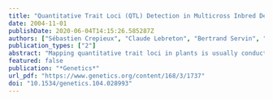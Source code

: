 ```yaml
---
title: "Quantitative Trait Loci (QTL) Detection in Multicross Inbred Designs: Recovering QTL Identical-by-Descent Status Information From Marker Data"
date: 2004-11-01
publishDate: 2020-06-04T14:15:26.585287Z
authors: ["Sébastien Crepieux", "Claude Lebreton", "Bertrand Servin", "Gilles Charmet"]
publication_types: ["2"]
abstract: "Mapping quantitative trait loci in plants is usually conducted using a population derived from a cross between two inbred lines. The power of such QTL detection and the parameter estimates depend largely on the choice of the two parental lines. Thus, the QTL detected in such populations represent only a small part of the genetic architecture of the trait. In addition, the effects of only two alleles are characterized, which is of limited interest to the breeder, while common pedigree breeding material remains unexploited for QTL mapping. In this study, we extend QTL mapping methodology to a generalized framework, based on a two-step IBD variance component approach, applicable to any type of breeding population obtained from inbred parents. We then investigate with simulated data mimicking conventional breeding programs the influence of different estimates of the IBD values on the power of QTL detection. The proposed method would provide an alternative to the development of specifically designed recombinant populations, by utilizing the genetic variation actually managed by plant breeders. The use of these detected QTL in assisting breeding would thus be facilitated."
featured: false
publication: "*Genetics*"
url_pdf: "https://www.genetics.org/content/168/3/1737"
doi: "10.1534/genetics.104.028993"
---
```


